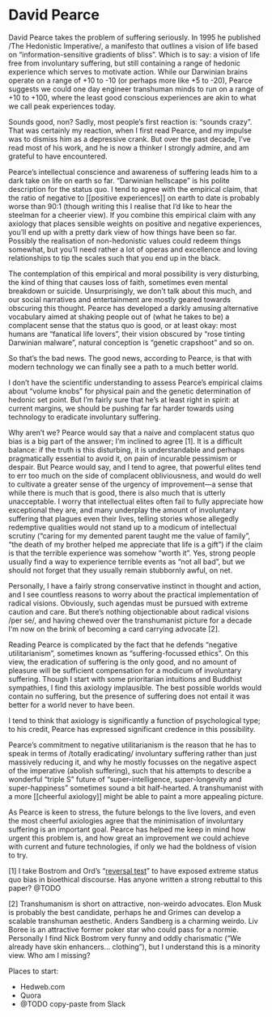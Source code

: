 # David Pearce
David Pearce takes the problem of suffering seriously. In 1995 he published /The Hedonistic Imperative/, a manifesto that outlines a vision of life based on “information-sensitive gradients of bliss”. Which is to say: a vision of life free from involuntary suffering, but still containing a range of hedonic experience which serves to motivate action. While our Darwinian brains operate on a range of +10 to -10 (or perhaps more like +5 to -20), Pearce suggests we could one day engineer transhuman minds to run on a range of +10 to +100, where the least good conscious experiences are akin to what we call peak experiences today.

Sounds good, non? Sadly, most people’s first reaction is: “sounds crazy”. That was certainly my reaction, when I first read Pearce, and my impulse was to dismiss him as a depressive crank. But over the past decade, I’ve read most of his work, and he is now a thinker I strongly admire, and am grateful to have encountered.

Pearce’s intellectual conscience and awareness of suffering leads him to a dark take on life on earth so far. “Darwinian hellscape” is his polite description for the status quo. I tend to agree with the empirical claim, that the ratio of negative to [[positive experiences]] on earth to date is probably worse than 90:1 (though writing this I realise that I’d like to hear the steelman for a cheerier view). If you combine this empirical claim with any axiology that places sensible weights on positive and negative experiences, you’ll end up with a pretty dark view of how things have been so far. Possibly the realisation of non-hedonistic values could redeem things somewhat, but you’ll need rather a lot of operas and excellence and loving relationships to tip the scales such that you end up in the black.

The contemplation of this empirical and moral possibility is very disturbing, the kind of thing that causes loss of faith, sometimes even mental breakdown or suicide. Unsurprisingly, we don’t talk about this much, and our social narratives and entertainment are mostly geared towards obscuring this thought. Pearce has developed a darkly amusing alternative vocabulary aimed at shaking people out of (what he takes to be) a complacent sense that the status quo is good, or at least okay: most humans are “fanatical life lovers”, their vision obscured by “rose tinting Darwinian malware”, natural conception is “genetic crapshoot” and so on.

So that’s the bad news. The good news, according to Pearce, is that with modern technology we can finally see a path to a much better world.

I don’t have the scientific understanding to assess Pearce’s empirical claims about “volume knobs” for physical pain and the genetic determination of hedonic set point. But I’m fairly sure that he’s at least right in spirit: at current margins, we should be pushing far far harder towards using technology to eradicate involuntary suffering. 

Why aren’t we? Pearce would say that a naive and complacent status quo bias is a big part of the answer; I’m inclined to agree [1]. It is a difficult balance: if the truth is this disturbing, it is understandable and perhaps pragmatically essential to avoid it, on pain of incurable pessimism or despair. But Pearce would say, and I tend to agree, that powerful elites tend to err too much on the side of complacent obliviousness, and would do well to cultivate a greater sense of the urgency of improvement—a sense that while there is much that is good, there is also much that is utterly unacceptable. I worry that intellectual elites often fail to fully appreciate how exceptional they are, and many underplay the amount of involuntary suffering that plagues even their lives, telling stories whose allegedly redemptive qualities would not stand up to a modicum of intellectual scrutiny (“caring for my demented parent taught me the value of family”, “the death of my brother helped me appreciate that life is a gift”) if the claim is that the terrible experience was somehow “worth it”. Yes, strong people usually find a way to experience terrible events as “not all bad”, but we should not forget that they usually remain stubbornly awful, on net.

Personally, I have a fairly strong conservative instinct in thought and action, and I see countless reasons to worry about the practical implementation of radical visions. Obviously, such agendas must be pursued with extreme caution and care. But there’s nothing objectionable about radical visions /per se/, and having chewed over the transhumanist picture for a decade I‘m now on the brink of becoming a card carrying advocate [2]. 

Reading Pearce is complicated by the fact that he defends “negative utilitarianism”, sometimes known as “suffering-focussed ethics”. On this view, the eradication of suffering is the only good, and no amount of pleasure will be sufficient compensation for a modicum of involuntary suffering. Though I start with some prioritarian intuitions and Buddhist sympathies, I find this axiology implausible. The best possible worlds would contain no suffering, but the presence of suffering does not entail it was better for a world never to have been.

I tend to think that axiology is significantly a function of psychological type; to his credit, Pearce has expressed significant credence in this possibility.

Pearce’s commitment to negative utilitarianism is the reason that he has to speak in terms of /totally eradicating/ involuntary suffering rather than just massively reducing it, and why he mostly focusses on the negative aspect of the imperative (abolish suffering), such that his attempts to describe a wonderful “triple S” future of “super-intelligence, super-longevity and super-happiness” sometimes sound a bit half-hearted. A transhumanist with a more [[cheerful axiology]] might be able to paint a more appealing picture.  

As Pearce is keen to stress, the future belongs to the live lovers, and even the most cheerful axiologies agree that the minimisation of involuntary suffering is an important goal. Pearce has helped me keep in mind how urgent this problem is, and how great an improvement we could achieve with current and future technologies, if only we had the boldness of vision to try.

<!-- #web/people -->

[1] I take Bostrom and Ord’s “[reversal test](https://www.nickbostrom.com/ethics/statusquo.pdf)” to have exposed extreme status quo bias in bioethical discourse. Has anyone written a strong rebuttal to this paper?  @TODO

[2] Transhumanism is short on attractive, non-weirdo advocates. Elon Musk is probably the best candidate, perhaps he and Grimes can develop a scalable transhuman aesthetic. Anders Sandberg is a charming weirdo. Liv Boree is an attractive former poker star who could pass for a normie. Personally I find Nick Bostrom very funny and oddly charismatic (“We already have skin enhancers... clothing”), but I understand this is a minority view. Who am I missing? 

Places to start:
* Hedweb.com
* Quora
* @TODO copy-paste from Slack

<!-- {BearID:david-pearce.md} -->
